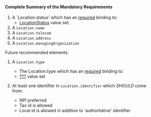 #### Complete Summary of the Mandatory Requirements

1. A `Location.status' which has an [required](http://hl7-fhir.github.io/terminologies.html#required) binding to:
   -   [LocationStatus]  value set.
1. A `Location.name`
1. A `Location.telecom`
1. A `Location.address`
1. A `Location.managingOrganization`

Future recommended elements:

1. A `Location.type` 
    -   The Location.type which has an [required](http://hl7-fhir.github.io/terminologies.html#required) binding to:
    -   [???] value set

1. At least one identifier in `Location.identifier` which *SHOULD* come from:
    -   NPI preferred
    -   Tax id is allowed
    -   Local id is allowed in addition to 'authoritative' identifier

[???]: (todo.html)
[LocationStatus]: http://hl7-fhir.github.io/valueset-location-status.html

